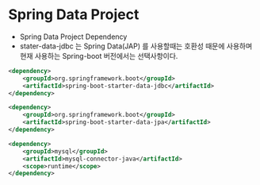 # Spring Data Project

* Spring Data Project Dependency
* stater-data-jdbc 는 Spring Data(JAP) 를 사용할때는 호환성 때문에 사용하며
현재 사용하는 Spring-boot 버전에서는 선택사항이다.
```xml
<dependency>
    <groupId>org.springframework.boot</groupId>
    <artifactId>spring-boot-starter-data-jdbc</artifactId>
</dependency>

<dependency>
    <groupId>org.springframework.boot</groupId>
    <artifactId>spring-boot-starter-data-jpa</artifactId>
</dependency>

<dependency>
    <groupId>mysql</groupId>
    <artifactId>mysql-connector-java</artifactId>
    <scope>runtime</scope>
</dependency>
```
